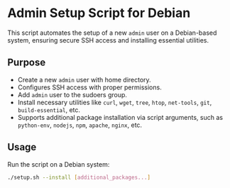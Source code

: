 # Admin Setup Script for Debian

This script automates the setup of a new `admin` user on a Debian-based system, ensuring secure SSH access and installing essential utilities.

## Purpose

- Create a new `admin` user with home directory.
- Configures SSH access with proper permissions.
- Add `admin` user to the sudoers group.
- Install necessary utilities like `curl`, `wget`, `tree`, `htop`, `net-tools`, `git`, `build-essential`, etc.
- Supports additional package installation via script arguments, such as `python-env`, `nodejs`, `npm`, `apache`, `nginx`, etc.

## Usage

Run the script on a Debian system:

```bash
./setup.sh --install [additional_packages...]
```
